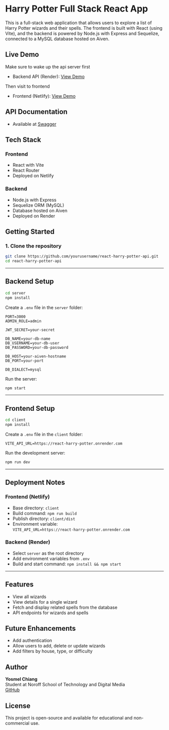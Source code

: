 
# Harry Potter Full Stack React App

This is a full-stack web application that allows users to explore a list of Harry Potter wizards and their spells. The frontend is built with React (using Vite), and the backend is powered by Node.js with Express and Sequelize, connected to a MySQL database hosted on Aiven.

## Live Demo

Make sure to wake up the api server first
- Backend API (Render): [View Demo](https://react-harry-potter.onrender.com/)

Then visit to frontend
- Frontend (Netlify): [View Demo](https://bed1-bergen-yc.netlify.app/)

## API Documentation
- Available at [Swagger](https://react-harry-potter.onrender.com/api/v1/docs/)

## Tech Stack

### Frontend
- React with Vite
- React Router
- Deployed on Netlify

### Backend
- Node.js with Express
- Sequelize ORM (MySQL)
- Database hosted on Aiven
- Deployed on Render

## Getting Started

### 1. Clone the repository

```bash
git clone https://github.com/yourusername/react-harry-potter-api.git
cd react-harry-potter-api
```

---

## Backend Setup

```bash
cd server
npm install
```

Create a `.env` file in the `server` folder:

```
PORT=3000
ADMIN_ROLE=admin

JWT_SECRET=your-secret

DB_NAME=your-db-name
DB_USERNAME=your-db-user
DB_PASSWORD=your-db-password

DB_HOST=your-aiven-hostname
DB_PORT=your-port

DB_DIALECT=mysql
```

Run the server:

```bash
npm start
```

---

## Frontend Setup

```bash
cd client
npm install
```

Create a `.env` file in the `client` folder:

```
VITE_API_URL=https://react-harry-potter.onrender.com
```

Run the development server:

```bash
npm run dev
```

---

## Deployment Notes

### Frontend (Netlify)
- Base directory: `client`
- Build command: `npm run build`
- Publish directory: `client/dist`
- Environment variable:  
  `VITE_API_URL=https://react-harry-potter.onrender.com`

### Backend (Render)
- Select `server` as the root directory
- Add environment variables from `.env`
- Build and start command: `npm install && npm start`

---

## Features

- View all wizards
- View details for a single wizard
- Fetch and display related spells from the database
- API endpoints for wizards and spells

## Future Enhancements

- Add authentication
- Allow users to add, delete or update wizards
- Add filters by house, type, or difficulty

## Author

**Yosmel Chiang**  
Student at Noroff School of Technology and Digital Media  
[GitHub](https://github.com/yosmelchiang)

## License

This project is open-source and available for educational and non-commercial use.